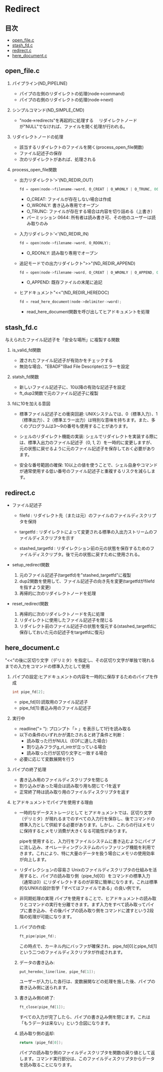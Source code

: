 # Redirect

## 目次
- [open_file.c](#open_filec)
- [stash_fd.c](#stash_fdc)
- [redirect.c](#redirectc)
- [here_document.c](#here_documentc)

## open_file.c

1. パイプライン(ND_PIPELINE)
	- パイプの左側のリダイレクトの処理(node->command)
	- パイプの右側のリダイレクトの処理(node->next)

2. シンプルコマンド(ND_SIMPLE_CMD)
	- "node->redirects"を再起的に処理する
	　リダイレクトノードが"NULL"でなければ、ファイルを開く処理が行われる。

3. リダイレクトノードの処理
	- 該当するリダイレクトのファイルを開く(process_open_file関数)
	- ファイル記述子の保存
	- 次のリダイレクトがあれば、処理される

4. process_open_file関数
	- 出力リダイレクト'>'(ND_REDIR_OUT)
		```c
		fd = open(node->filename->word, O_CREAT | O_WRONLY | O_TRUNC, 0644);
		```
		- O_CREAT: ファイルが存在しない場合は作成
		- O_WRONLY: 書き込み専用でオープン
		- O_TRUNC: ファイルが存在する場合は内容を切り詰める（上書き）
		- パーミッション 0644: 所有者は読み書き可、その他のユーザーは読み取りのみ

	- 入力リダイレクト'<'(ND_REDIR_IN)
		```c
		fd = open(node->filename->word, O_RDONLY);
		```
		- O_RDONLY: 読み取り専用でオープン

	- 追記モードでの出力リダイレクト">>"(ND_REDIR_APPEND)
		```c
		fd = open(node->filename->word, O_CREAT | O_WRONLY | O_APPEND, 0644);
		```
		- O_APPEND: 既存ファイルの末尾に追記

	- ヒアドキュメント"<<"(ND_REDIR_HEREDOC)
		```c
		fd = read_here_document(node->delimiter->word);
		```
		- read_here_document関数を呼び出してヒアドキュメントを処理

## stash_fd.c

与えられたファイル記述子を「安全な場所」に複製する関数

1. is_valid_fd関数
	- 渡されたファイル記述子が有効かをチェックする
	- 無効な場合、"EBADF"(Bad File Descripter)エラーを設定

2. statsh_fd関数
	- 新しいファイル記述子に、10以降の有効な記述子を設定
	- ft_dup2関数で元のファイル記述子に複製

3. fdに10を加える意図
	- 標準ファイル記述子との衝突回避:
	 UNIXシステムでは、0（標準入力）、1（標準出力）、2（標準エラー出力）は特別な意味を持ちます。また、多くのプログラムは3〜9の番号も使用することがあります。

	- シェルのリダイレクト機能の実装:
	 シェルでリダイレクトを実装する際には、標準入出力のファイル記述子（0, 1, 2）を一時的に変更しますが、元の状態に戻せるように元のファイル記述子を保存しておく必要があります。

	- 安全な番号範囲の確保:
	 10以上の値を使うことで、シェル自身やコマンドが通常使用する低い番号のファイル記述子と重複するリスクを減らします。

## redirect.c

- ファイル記述子
	- filefd : リダイレクト先（または元）のファイルのファイルディスクリプタを保持

	- targetfd : リダイレクトによって変更される標準の入出力ストリームのファイルディスクリプタを示す

	- stashed_targetfd : リダイレクション前の元の状態を保存するためのファイルディスクリプタ。後で元の状態に戻すために使用される。

- setup_redirect関数
	1. 元のファイル記述子(targetfd)を"stashed_targetfd"に複製
	2. dup2関数を使用して、ファイル記述子の向き先を変更(targetfdがfilefdを指すよう変更)
	3. 再帰的に次のリダイレクトノードを処理

- reset_redirect関数
	1. 再帰的に次のリダイレクトノードを先に処理
	2. リダイレクトに使用したファイル記述子を閉じる
	3. リダイレクト前のファイル記述子の状態を復元する(stashed_targetfdに保存しておいた元の記述子をtargetfdに復元)

## here_document.c

"<<"の後に区切り文字（デリミタ）を指定し、その区切り文字が単独で現れるまでの入力をコマンドの標準入力として使用

1. パイプの設定:ヒアドキュメントの内容を一時的に保存するためのパイプを作成
	```c
	int	pipe_fd[2];
	```
	- pipe_fd[0]:読取用のファイル記述子
	- pipe_fd[1]:書込み用のファイル記述子

2. 実行中
	- readline("> "): プロンプト「> 」を表示して1行を読み取る
	- 以下の条件のいずれかが満たされると終了条件と判断：
		- 読み取った行がNULL（EOFに達した場合）
		- 割り込みフラグg_rl_intrが立っている場合
		- 読み取った行が区切り文字と一致する場合
	- 必要に応じて変数展開を行う

3. パイプの終了処理
	- 書き込み用のファイルディスクリプタを閉じる
	- 割り込みがあった場合は読み取り用も閉じて-1を返す
	- 正常終了時は読み取り用のファイルディスクリプタを返す

4. ヒアドキュメントでパイプを使用する理由
	- 一時的なデータストレージとして
		ヒアドキュメントでは、区切り文字（デリミタ）が現れるまでのすべての入力行を保存し、後でコマンドの標準入力として供給する必要があります。しかし、これらの行はメモリに保持するとメモリ消費が大きくなる可能性があります。

		pipeを使用すると、入力行をファイルシステムに書き込むようにパイプに流し込み、オペレーティングシステムのバッファリング機能を利用できます。これにより、特に大量のデータを扱う場合にメモリの使用効率が向上します。

	- リダイレクションの容易さ
		Unixのファイルディスクリプタの仕組みを活用すると、パイプの読み取り側（pipe_fd[0]）をコマンドの標準入力（通常は0）にリダイレクトするのが非常に簡単になります。これは標準的なUNIXの設計哲学「すべてはファイルである」の良い例です。

	- 非同期処理の実現
		パイプを使用することで、ヒアドキュメントの読み取りとコマンドの実行を分離できます。まず入力をすべて読み取ってパイプに書き込み、その後パイプの読み取り側をコマンドに渡すという2段階の処理が可能になります。

	1. パイプの作成:
		```c
		ft_pipe(pipe_fd);
		```
		この時点で、カーネル内にバッファが確保され、pipe_fd[0]とpipe_fd[1]という二つのファイルディスクリプタが作成されます。

	2. データの書き込み:
		```c
		put_heredoc_line(line, pipe_fd[1]);
		```
		ユーザーが入力した各行は、変数展開などの処理を施した後、パイプの書き込み側に送られます。

	3. 書き込み側の終了:
		```c
		ft_close(pipe_fd[1]);
		```
		すべての入力が完了したら、パイプの書き込み側を閉じます。これは「もうデータは来ない」という合図になります。

	4. 読み取り側の返却:
		```c
		return (pipe_fd[0]);
		```
		パイプの読み取り側のファイルディスクリプタを関数の戻り値として返します。コマンド実行部分は、このファイルディスクリプタからデータを読み取ることになります。
